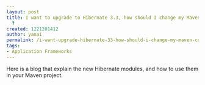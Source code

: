 ```yaml
---
layout: post
title: I want to upgrade to Hibernate 3.3, how should I change my Maven configuration
  ?
created: 1221201412
author: yanai
permalink: /i-want-upgrade-hibernate-33-how-should-i-change-my-maven-configuration
tags:
- Application Frameworks
---
```

<p>Here is a blog that explain the new Hibernate modules, and how to use them in your Maven project.</p>
